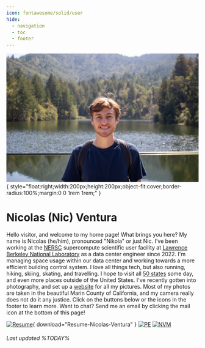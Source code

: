 ```yaml
---
icon: fontawesome/solid/user
hide:
  - navigation
  - toc
  - footer
---
```


![Me](me.jpg){ style="float:right;width:200px;height:200px;object-fit:cover;border-radius:100%;margin:0 0 1rem 1rem;" }

# Nicolas (Nic) Ventura

Hello visitor, and welcome to my home page! What brings you here? My name is Nicolas (he/him), pronounced "Nikola" or just Nic. I've been working at the [NERSC](https://www.nersc.gov/) supercompute scientific user facility at [Lawrence Berkeley National Laboratory](https://www.lbl.gov/) as a data center engineer since 2022. I'm managing space usage within our data center and working towards a more efficient building control system. I love all things tech, but also running, hiking, skiing, skating, and travelling. I hope to visit all [50 states](./photos/map.md) some day, and even more places outside of the United States. I've recently gotten into photography, and set up a [website](./photos/index.md) for all my pictures. Most of my photos are taken in the beautiful Marin County of California, and my camera really does not do it any justice. Click on the buttons below or the icons in the footer to learn more. Want to chat? Send me an email by clicking the mail icon at the bottom of this page!

[![Resume](https://img.shields.io/badge/Resume-Download-teal?style=for-the-badge)](Resume.pdf){ download="Resume-Nicolas-Ventura" }
[![PE](https://img.shields.io/badge/PE%20License-7709-teal?style=for-the-badge)](https://search.dca.ca.gov/?BD=31)
[![NVM](https://img.shields.io/badge/Napa%20Valley%20Marathon-04%3A14%3A52-teal?style=for-the-badge)](https://results.svetiming.com/napa-valley-marathon/events/2023/kaiser-permanente-napa-valley-marathon/1311/entrant?share=1)

###### Last updated %TODAY%